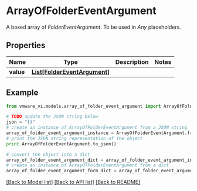 # ArrayOfFolderEventArgument

A boxed array of *FolderEventArgument*. To be used in *Any* placeholders. 

## Properties
Name | Type | Description | Notes
------------ | ------------- | ------------- | -------------
**value** | [**List[FolderEventArgument]**](FolderEventArgument.md) |  | 

## Example

```python
from vmware_vi.models.array_of_folder_event_argument import ArrayOfFolderEventArgument

# TODO update the JSON string below
json = "{}"
# create an instance of ArrayOfFolderEventArgument from a JSON string
array_of_folder_event_argument_instance = ArrayOfFolderEventArgument.from_json(json)
# print the JSON string representation of the object
print ArrayOfFolderEventArgument.to_json()

# convert the object into a dict
array_of_folder_event_argument_dict = array_of_folder_event_argument_instance.to_dict()
# create an instance of ArrayOfFolderEventArgument from a dict
array_of_folder_event_argument_form_dict = array_of_folder_event_argument.from_dict(array_of_folder_event_argument_dict)
```
[[Back to Model list]](../README.md#documentation-for-models) [[Back to API list]](../README.md#documentation-for-api-endpoints) [[Back to README]](../README.md)


